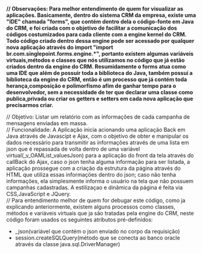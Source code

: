 <strong>// Observações: Para melhor entendimento de quem for visualizar as aplicações. Basicamente, dentro do sistema CRM da empresa, existe uma "IDE" chamada "forms", que contém dentro dela o código-fonte em Java do CRM, e foi criada com o objetivo de facilitar a comunicação dos códigos costumizados para cada cliente com a engine kernel do CRM. Todo código criado dentro dessa engine pode ser acessado por qualquer nova aplicação através do import "import br.com.singlepoint.forms.engine.*", portanto existem algumas variáveis virtuais,métodos e classes que nós utilizamos no código que já estão criados dentro da engine do CRM. Resumidamente o forms atua como uma IDE que além de possuir toda a biblioteca do Java, também possui a biblioteca da engine do CRM, então é um processo que já contém toda herança,composição e polimorfismo afim de ganhar tempo para o desenvolvedor, sem a necessidade de ter que declarar uma classe como publica,privada ou criar os getters e setters em cada nova aplicação que precisarmos criar.</strong></br>

// Objetivo: Listar um relatório com as informações de cada campanha de mensagens enviadas em massa.</br>
// Funcionalidade: A Aplicação inicia acionando uma aplicação Back em Java através de Javascipt e Ajax, com o objetivo de obter e manipular os dados necessário para transmitir as informações através de uma lista em json que é repassada de volta dentro de uma variável virtual(_v_OAMList_valuesJson) para a aplicação do front da tela através do callBack do Ajax, caso o json tenha alguma informação para ser listada, a aplicação prossegue com a criação da estrutura da página através do HTML que utiliza essas informações dentro do json; caso não tenha informações, ela simplesmente informa o usuário na tela que não possuem campanhas cadastradas. A estilizaçao e dinâmica da página é feita via CSS,JavaScript e JQuery.</br>
// Para entendimento melhor de quem for debugar este código, como ja explicando anteriormente, existem alguns processos como classes, métodos e variáveis virtuais que ja são tratadas pela engine do CRM, neste código foram usados os seguintes atributos pré-definidos:</br>

- _json(variável que contém o json enviado no corpo da requisição)</br>
- session.createSQLQuery(método que se conecta ao banco oracle através da classe java.sql.DriverManager)

